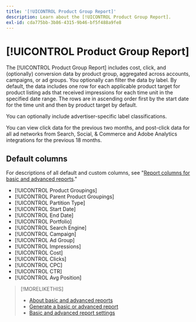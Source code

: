 ```yaml
---
title: '[!UICONTROL Product Group Report]'
description: Learn about the [!UICONTROL Product Group Report].
exl-id: cda775bb-3b86-4315-9b46-bf5f488a9fe8
---
```

# [!UICONTROL Product Group Report]

The [!UICONTROL Product Group Report] includes cost, click, and (optionally) conversion data by product group, aggregated across accounts, campaigns, or ad groups. You optionally can filter the data by label. By default, the data includes one row for each applicable product target for product listing ads that received impressions for each time unit in the specified date range. The rows are in ascending order first by the start date for the time unit and then by product target by default.

You can optionally include advertiser-specific label classifications.

You can view click data for the previous two months, and post-click data for all ad networks from Search, Social, & Commerce and Adobe Analytics integrations for the previous 18 months.

## Default columns

For descriptions of all default and custom columns, see "[Report columns for basic and advanced reports](basic-advanced-report-columns.md)."

* [!UICONTROL Product Groupings]
* [!UICONTROL Parent Product Groupings]
* [!UICONTROL Partition Type]
* [!UICONTROL Start Date]
* [!UICONTROL End Date]
* [!UICONTROL Portfolio]
* [!UICONTROL Search Engine]
* [!UICONTROL Campaign]
* [!UICONTROL Ad Group]
* [!UICONTROL Impressions]
* [!UICONTROL Cost]
* [!UICONTROL Clicks]
* [!UICONTROL CPC]
* [!UICONTROL CTR]
* [!UICONTROL Avg Position]

>[!MORELIKETHIS]
>
>* [About basic and advanced reports](basic-advanced-report-about.md)
>* [Generate a basic or advanced report](basic-advanced-report-generate.md)
>* [Basic and advanced report settings](basic-advanced-report-settings.md)
